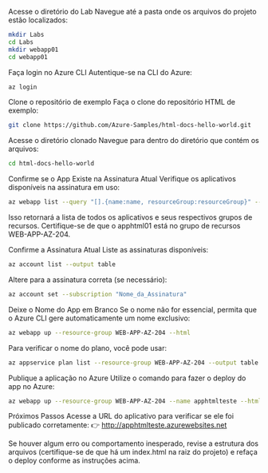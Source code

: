 Acesse o diretório do Lab
Navegue até a pasta onde os arquivos do projeto estão localizados:

```bash
mkdir Labs
cd Labs
mkdir webapp01
cd webapp01
```

Faça login no Azure CLI
Autentique-se na CLI do Azure:

```bash
az login
```

Clone o repositório de exemplo
Faça o clone do repositório HTML de exemplo:

```bash
git clone https://github.com/Azure-Samples/html-docs-hello-world.git
```

Acesse o diretório clonado
Navegue para dentro do diretório que contém os arquivos:

```bash
cd html-docs-hello-world
```

Confirme se o App Existe na Assinatura Atual Verifique os aplicativos disponíveis na assinatura em uso:

```bash
az webapp list --query "[].{name:name, resourceGroup:resourceGroup}" --output table
```

Isso retornará a lista de todos os aplicativos e seus respectivos grupos de recursos. Certifique-se de que o apphtml01 está no grupo de recursos WEB-APP-AZ-204.

Confirme a Assinatura Atual Liste as assinaturas disponíveis:

```bash
az account list --output table
```

Altere para a assinatura correta (se necessário):

```bash
az account set --subscription "Nome_da_Assinatura"
```

Deixe o Nome do App em Branco Se o nome não for essencial, permita que o Azure CLI gere automaticamente um nome exclusivo:

```bash
az webapp up --resource-group WEB-APP-AZ-204 --html
```

Para verificar o nome do plano, você pode usar:

```bash
az appservice plan list --resource-group WEB-APP-AZ-204 --output table
```

Publique a aplicação no Azure
Utilize o comando para fazer o deploy do app no Azure:

```bash
az webapp up --resource-group WEB-APP-AZ-204 --name apphtmlteste --html
```

Próximos Passos
Acesse a URL do aplicativo para verificar se ele foi publicado corretamente:
👉 http://apphtmlteste.azurewebsites.net

Se houver algum erro ou comportamento inesperado, revise a estrutura dos arquivos (certifique-se de que há um index.html na raiz do projeto) e refaça o deploy conforme as instruções acima.
